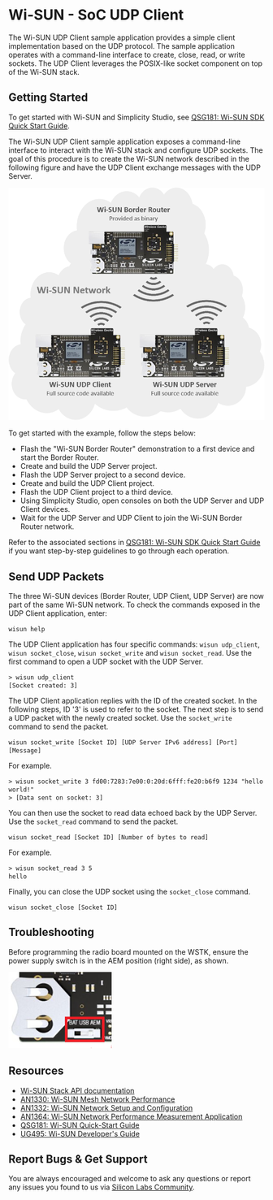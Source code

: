 # Wi-SUN - SoC UDP Client

The Wi-SUN UDP Client sample application provides a simple client implementation based on the UDP protocol. The sample application operates with a command-line interface to create, close, read, or write sockets. The UDP Client leverages the POSIX-like socket component on top of the Wi-SUN stack.

## Getting Started

To get started with Wi-SUN and Simplicity Studio, see [QSG181: Wi-SUN SDK Quick Start Guide](https://www.silabs.com/documents/public/quick-start-guides/qsg181-wi-sun-sdk-quick-start-guide.pdf).

The Wi-SUN UDP Client sample application exposes a command-line interface to interact with the Wi-SUN stack and configure UDP sockets. The goal of this procedure is to create the Wi-SUN network described in the following figure and have the UDP Client exchange messages with the UDP Server.

![UDP Application Wi-SUN Network](readme_img1.png)

To get started with the example, follow the steps below:

* Flash the "Wi-SUN Border Router" demonstration to a first device and start the Border Router.
* Create and build the UDP Server project.
* Flash the UDP Server project to a second device.
* Create and build the UDP Client project.
* Flash the UDP Client project to a third device.
* Using Simplicity Studio, open consoles on both the UDP Server and UDP Client devices.
* Wait for the UDP Server and UDP Client to join the Wi-SUN Border Router network.

Refer to the associated sections in [QSG181: Wi-SUN SDK Quick Start Guide](https://www.silabs.com/documents/public/quick-start-guides/qsg181-wi-sun-sdk-quick-start-guide.pdf) if you want step-by-step guidelines to go through each operation.

## Send UDP Packets

The three Wi-SUN devices (Border Router, UDP Client, UDP Server) are now part of the same Wi-SUN network. To check the commands exposed in the UDP Client application, enter:

    wisun help

The UDP Client application has four specific commands: `wisun udp_client`, `wisun socket_close`, `wisun socket_write` and `wisun socket_read`. Use the first command to open a UDP socket with the UDP Server.

    > wisun udp_client
    [Socket created: 3]

The UDP Client application replies with the ID of the created socket. In the following steps, ID '3' is used to refer to the socket. The next step is to send a UDP packet with the newly created socket. Use the `socket_write` command to send the packet.

    wisun socket_write [Socket ID] [UDP Server IPv6 address] [Port] [Message]

For example.

    > wisun socket_write 3 fd00:7283:7e00:0:20d:6fff:fe20:b6f9 1234 "hello world!"
    > [Data sent on socket: 3]

You can then use the socket to read data echoed back by the UDP Server. Use the `socket_read` command to send the packet.

    wisun socket_read [Socket ID] [Number of bytes to read]

For example.

    > wisun socket_read 3 5
    hello

Finally, you can close the UDP socket using the `socket_close` command.

    wisun socket_close [Socket ID]

## Troubleshooting

Before programming the radio board mounted on the WSTK, ensure the power supply switch is in the AEM position (right side), as shown.

![Radio Board Power Supply Switch](readme_img0.png)

## Resources

* [Wi-SUN Stack API documentation](https://docs.silabs.com/wisun/latest)
* [AN1330: Wi-SUN Mesh Network Performance](https://www.silabs.com/documents/public/application-notes/an1330-wi-sun-network-performance.pdf)
* [AN1332: Wi-SUN Network Setup and Configuration](https://www.silabs.com/documents/public/application-notes/an1332-wi-sun-network-configuration.pdf)
* [AN1364: Wi-SUN Network Performance Measurement Application](https://www.silabs.com/documents/public/application-notes/an1364-wi-sun-network-performance-measurement-app.pdf)
* [QSG181: Wi-SUN Quick-Start Guide](https://www.silabs.com/documents/public/quick-start-guides/qsg181-wi-sun-sdk-quick-start-guide.pdf)
* [UG495: Wi-SUN Developer's Guide](https://www.silabs.com/documents/public/user-guides/ug495-wi-sun-developers-guide.pdf)

## Report Bugs & Get Support

You are always encouraged and welcome to ask any questions or report any issues you found to us via [Silicon Labs Community](https://community.silabs.com/s/topic/0TO1M000000qHc6WAE/wisun).
